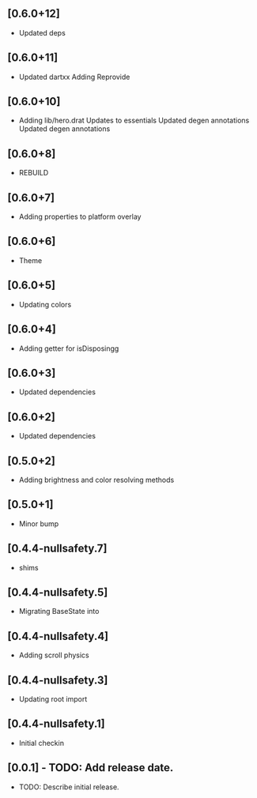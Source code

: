## [0.6.0+12]
 * Updated deps

## [0.6.0+11]
 * Updated dartxx
Adding Reprovide

## [0.6.0+10]
 * Adding lib/hero.drat
Updates to essentials
Updated degen annotations
Updated degen annotations

## [0.6.0+8]
 * REBUILD

## [0.6.0+7]
 * Adding properties to platform overlay

## [0.6.0+6]
 * Theme

## [0.6.0+5]
 * Updating colors

## [0.6.0+4]
 * Adding getter for isDisposingg

## [0.6.0+3]
 * Updated dependencies

## [0.6.0+2]
 * Updated dependencies

## [0.5.0+2]
 * Adding brightness and color resolving methods

## [0.5.0+1]
 * Minor bump

## [0.4.4-nullsafety.7]
 * shims

## [0.4.4-nullsafety.5]
 * Migrating BaseState into

## [0.4.4-nullsafety.4]
 * Adding scroll physics

## [0.4.4-nullsafety.3]
 * Updating root import

## [0.4.4-nullsafety.1]
 * Initial checkin

## [0.0.1] - TODO: Add release date.

* TODO: Describe initial release.
